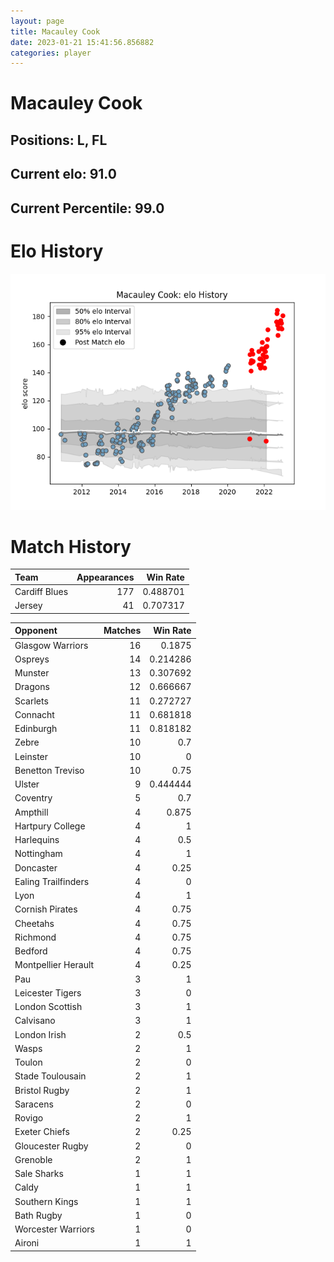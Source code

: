 ```yaml
---  
layout: page  
title: Macauley Cook  
date: 2023-01-21 15:41:56.856882  
categories: player  
---
```

# Macauley Cook

## Positions: L, FL

## Current elo: 91.0

## Current Percentile: 99.0

# Elo History


![elo history](history_MacauleyCook.png)
# Match History


| Team          |   Appearances |   Win Rate |
|:--------------|--------------:|-----------:|
| Cardiff Blues |           177 |   0.488701 |
| Jersey        |            41 |   0.707317 |

| Opponent            |   Matches |   Win Rate |
|:--------------------|----------:|-----------:|
| Glasgow Warriors    |        16 |   0.1875   |
| Ospreys             |        14 |   0.214286 |
| Munster             |        13 |   0.307692 |
| Dragons             |        12 |   0.666667 |
| Scarlets            |        11 |   0.272727 |
| Connacht            |        11 |   0.681818 |
| Edinburgh           |        11 |   0.818182 |
| Zebre               |        10 |   0.7      |
| Leinster            |        10 |   0        |
| Benetton Treviso    |        10 |   0.75     |
| Ulster              |         9 |   0.444444 |
| Coventry            |         5 |   0.7      |
| Ampthill            |         4 |   0.875    |
| Hartpury College    |         4 |   1        |
| Harlequins          |         4 |   0.5      |
| Nottingham          |         4 |   1        |
| Doncaster           |         4 |   0.25     |
| Ealing Trailfinders |         4 |   0        |
| Lyon                |         4 |   1        |
| Cornish Pirates     |         4 |   0.75     |
| Cheetahs            |         4 |   0.75     |
| Richmond            |         4 |   0.75     |
| Bedford             |         4 |   0.75     |
| Montpellier Herault |         4 |   0.25     |
| Pau                 |         3 |   1        |
| Leicester Tigers    |         3 |   0        |
| London Scottish     |         3 |   1        |
| Calvisano           |         3 |   1        |
| London Irish        |         2 |   0.5      |
| Wasps               |         2 |   1        |
| Toulon              |         2 |   0        |
| Stade Toulousain    |         2 |   1        |
| Bristol Rugby       |         2 |   1        |
| Saracens            |         2 |   0        |
| Rovigo              |         2 |   1        |
| Exeter Chiefs       |         2 |   0.25     |
| Gloucester Rugby    |         2 |   0        |
| Grenoble            |         2 |   1        |
| Sale Sharks         |         1 |   1        |
| Caldy               |         1 |   1        |
| Southern Kings      |         1 |   1        |
| Bath Rugby          |         1 |   0        |
| Worcester Warriors  |         1 |   0        |
| Aironi              |         1 |   1        |